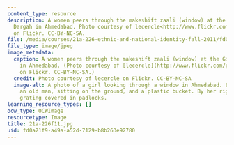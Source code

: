 ```yaml
---
content_type: resource
description: A women peers through the makeshift zaali (window) at the Gilani Peer
  Dargah in Ahmedabad. Photo courtesy of lecercle<http://www.flickr.com/photos/lecercle/2083281426/>
  on Flickr. CC-BY-NC-SA.
file: /media/courses/21a-226-ethnic-and-national-identity-fall-2011/fd0a21f9a49aa52d7129b8b263e92780_21a-226f11.jpg
file_type: image/jpeg
image_metadata:
  caption: A women peers through the makeshift zaali (window) at the Gilani Peer Dargah
    in Ahmedabad. (Photo courtesy of [lecercle](http://www.flickr.com/photos/lecercle/2083281426/)
    on Flickr. CC-BY-NC-SA.)
  credit: Photo courtesy of lecercle on Flickr. CC-BY-NC-SA
  image-alt: A photo of a girl looking through a window in Ahmedabad. Behind her is
    an old man, sitting on the ground, and a plastic bucket. By her right arm is a
    grating covered in padlocks.
learning_resource_types: []
ocw_type: OCWImage
resourcetype: Image
title: 21a-226f11.jpg
uid: fd0a21f9-a49a-a52d-7129-b8b263e92780
---
```

